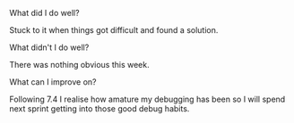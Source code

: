 What did I do well?

Stuck to it when things got difficult and found a solution.

What didn't I do well?

There was nothing obvious this week.

What can I improve on?

Following 7.4 I realise how amature my debugging has been so I will spend next sprint getting into those good debug habits.
